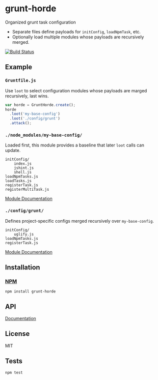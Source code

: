 # grunt-horde

Organized grunt task configuration

- Separate files define payloads for `initConfig`, `loadNpmTask`, etc.
- Optionally load multiple modules whose payloads are recursively merged.

[![Build Status](https://travis-ci.org/codeactual/grunt-horde.png)](https://travis-ci.org/codeactual/grunt-horde)

## Example

### `Gruntfile.js`

Use `loot` to select configuration modules whose payloads are marged recursively, last wins.

```js
var horde = GruntHorde.create();
horde
  .loot('my-base-config')
  .loot('./config/grunt')
  .attack();
```

### `./node_modules/my-base-config/`

Loaded first, this module provides a baseline that later `loot` calls can update.

    initConfig/
        index.js
        jshint.js
        shell.js
    loadNpmTasks.js
    loadTasks.js
    registerTask.js
    registerMultiTask.js

[Module Documentation](docs/modules.md)

### `./config/grunt/`

Defines project-specific configs merged recursively over `my-base-config`.

    initConfig/
        uglify.js
    loadNpmTasks.js
    registerTask.js

[Module Documentation](docs/modules.md)

## Installation

### [NPM](https://npmjs.org/package/grunt-horde)

    npm install grunt-horde

## API

[Documentation](docs/GruntHorde.md)

## License

  MIT

## Tests

    npm test
